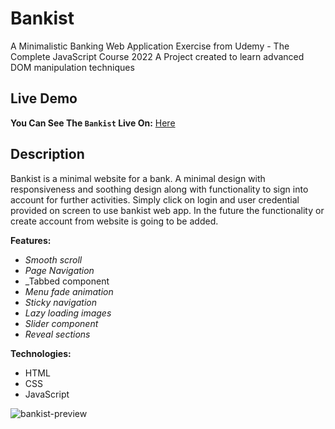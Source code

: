 # Bankist

A Minimalistic Banking Web Application
Exercise from Udemy - The Complete JavaScript Course 2022
A Project created to learn advanced DOM manipulation techniques 

## Live Demo

**You Can See The `Bankist` Live On:** [Here]()

## Description

Bankist is a minimal website for a bank. A minimal design with responsiveness and soothing design along with functionality to sign into account for further activities. Simply click on login and user credential provided on screen to use bankist web app. In the future the functionality or create account from website is going to be added.

**Features:**

-  _Smooth scroll_
-  _Page Navigation_
-  _Tabbed component
-  _Menu fade animation_
-  _Sticky navigation_
-  _Lazy loading images_
-  _Slider component_
-  _Reveal sections_

**Technologies:**

- HTML
- CSS
- JavaScript

 ![bankist-preview](https://user-images.githubusercontent.com/73433189/111028014-b7d9f580-83eb-11eb-80d5-9cba92b20f75.gif)

